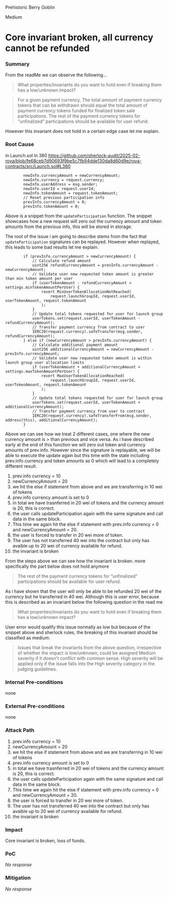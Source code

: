 Prehistoric Berry Goblin

Medium

# Core invariant broken, all currency cannot be refunded

### Summary

From the readMe we can observe the following...

> What properties/invariants do you want to hold even if breaking them has a low/unknown impact?

> For a given payment currency, The total amount of payment currency tokens that can be withdrawn should equal the total amount of payment currency tokens funded for finalized token sale participations. The rest of the payment currency tokens for “unfinalized” participations should be available for user refund.

However this invariant does not hold in a certain edge case let me explain.

### Root Cause

in Launch.sol ln 380
https://github.com/sherlock-audit/2025-02-rova/blob/fe68ceb7d90693f9be5c7fb94dde130da8d60d9e/rova-contracts/src/Launch.sol#L380

```solidity
        newInfo.currencyAmount = newCurrencyAmount;
        newInfo.currency = request.currency;
        newInfo.userAddress = msg.sender;
        newInfo.userId = request.userId;
        newInfo.tokenAmount = request.tokenAmount;
        // Reset previous participation info
        prevInfo.currencyAmount = 0;
        prevInfo.tokenAmount = 0;
```

Above is a snippet from the `updateParticipation` function. The snippet showcases how a new request will zero out the currency amount and token amounts from the previous info, this will be stored in storage.

The root of the issue i am going to describe stems from the fact that `updateParticipation` signatures can be replayed. However when replayed, this leads to some bad results let me explain.

```solidity
        if (prevInfo.currencyAmount > newCurrencyAmount) {
            // Calculate refund amount
            uint256 refundCurrencyAmount = prevInfo.currencyAmount - newCurrencyAmount;
            // Validate user new requested token amount is greater than min token amount per user
            if (userTokenAmount - refundCurrencyAmount < settings.minTokenAmountPerUser) {
                revert MinUserTokenAllocationNotReached(
                    request.launchGroupId, request.userId, userTokenAmount, request.tokenAmount
                );
            }
            // Update total tokens requested for user for launch group
            userTokens.set(request.userId, userTokenAmount - refundCurrencyAmount);
            // Transfer payment currency from contract to user
            IERC20(request.currency).safeTransfer(msg.sender, refundCurrencyAmount);
        } else if (newCurrencyAmount > prevInfo.currencyAmount) {
            // Calculate additional payment amount
            uint256 additionalCurrencyAmount = newCurrencyAmount - prevInfo.currencyAmount;
            // Validate user new requested token amount is within launch group user allocation limits
            if (userTokenAmount + additionalCurrencyAmount > settings.maxTokenAmountPerUser) {
                revert MaxUserTokenAllocationReached(
                    request.launchGroupId, request.userId, userTokenAmount, request.tokenAmount
                );
            }
            // Update total tokens requested for user for launch group
            userTokens.set(request.userId, userTokenAmount + additionalCurrencyAmount);
            // Transfer payment currency from user to contract
            IERC20(request.currency).safeTransferFrom(msg.sender, address(this), additionalCurrencyAmount);
        }
```
Above we can see how we treat 2 different cases, one where the new currency amount is > than previous and vice versa. As i have described early at the end of this function we will zero out token and currency amounts of prev.info. However since the signature is replayable, we will be able to execute the update again but this time with the state including prev.info currency and token amounts as 0 which will lead to a completely different result.

1. prev.info currency = 10 
2. newCurrencyAmount = 20
3. we hit the else if statement from above and we are transferring in 10 wei of tokens
4. prev.info currency amount is set to 0
5. in total we have trasnferred in 20 wei of tokens and the currency amount is 20, this is correct.
6. the user calls updateParticipation again with the same signature and call data in the same block.
7. This time we again hit the else if statement with prev.info currency = 0 and newCurrencyAmount = 20.
8. the user is forced to transfer in 20 wei more of token.
9. The user has not transferred 40 wei into the contract but only has avaible up to 20 wei of currency available for refund.
10. the invariant is broken

From the steps above we can see how the invariant is broken.
more specifically the part below does  not hold anymore

> The rest of the payment currency tokens for “unfinalized” participations should be available for user refund.

As i have shown that the user will only be able to be refunded 20 wei of the currency but he transferred in 40 wei.
Although this is user error, because this is described as an invariant below the following question in the read me

> What properties/invariants do you want to hold even if breaking them has a low/unknown impact?

User error would qualify this issue normally as low but because of the snippet above and sherlock rules, the breaking of this invariant should be classified as medium.

> Issues that break the invariants from the above question, irrespective of whether the impact is low/unknown, could be assigned Medium severity if it doesn't conflict with common sense. High severity will be applied only if the issue falls into the High severity category in the judging guidelines.

### Internal Pre-conditions

none

### External Pre-conditions

none

### Attack Path

1. prev.info currency = 10 
2. newCurrencyAmount = 20
3. we hit the else if statement from above and we are transferring in 10 wei of tokens
4. prev.info currency amount is set to 0
5. in total we have trasnferred in 20 wei of tokens and the currency amount is 20, this is correct.
6. the user calls updateParticipation again with the same signature and call data in the same block.
7. This time we again hit the else if statement with prev.info currency = 0 and newCurrencyAmount = 20.
8. the user is forced to transfer in 20 wei more of token.
9. The user has not transferred 40 wei into the contract but only has avaible up to 20 wei of currency available for refund.
10. the invariant is broken

### Impact

Core invariant is broken, loss of funds.

### PoC

_No response_

### Mitigation

_No response_